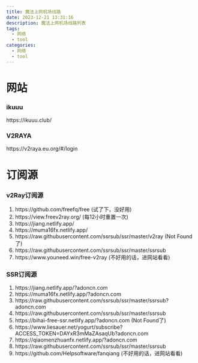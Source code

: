 ```yaml
---
title: 魔法上网机场线路
date: 2023-12-21 13:31:16
description: 魔法上网机场线路列表
tags:
  - 网络
  - tool
categories:
  - 网络
  - tool
---
```


<h1>
  网站
</h1>
<h3>
ikuuu
</h3>
<p>
https://ikuuu.club/
</p>

<h3>
V2RAYA
</h3>
<p>
https://v2raya.eu.org/#/login
</p>

<h1>
  订阅源
</h1>

<h3>
  v2Ray订阅源
</h3>
<ol>
  <li>
    https://github.com/freefq/free (试了下，没好用)
  </li>
  <li>
    https://view.freev2ray.org/ (每12小时重置一次)
  </li>
  <li>
    https://jiang.netlify.app/
  </li>
  <li>
    https://muma16fx.netlify.app/
  </li> 
  <li>
    https://raw.githubusercontent.com/ssrsub/ssr/master/v2ray (Not Found了)
  </li>
  <li>
    https://raw.githubusercontent.com/ssrsub/ssr/master/ssrsub
  </li> 
  <li>
    https://www.youneed.win/free-v2ray (不好用的话，进网站看看)
  </li> 
</ol>

<h3>
  SSR订阅源
</h3>
<ol>
  <li>
    https://jiang.netlify.app/?adoncn.com
  </li>
  <li>
    https://muma16fx.netlify.app/?adoncn.com
  </li>
  <li>
    https://raw.githubusercontent.com/ssrsub/ssr/master/ssrsub?adoncn.com
  </li>
  <li>
    https://raw.githubusercontent.com/ssrsub/ssr/master/ssrsub
  </li> 
  <li>
    https://bihai-free-ssr.netlify.app/?adoncn.com (Not Found了)
  </li>
  <li>
    https://www.liesauer.net/yogurt/subscribe?ACCESS_TOKEN=DAYxR3mMaZAsaqUb?adoncn.com
  </li> 
  <li>
    https://qiaomenzhuanfx.netlify.app/?adoncn.com
  </li> 
  <li>
    https://raw.githubusercontent.com/ssrsub/ssr/master/ssrsub
  </li>
  <li>
    https://github.com/Helpsoftware/fanqiang  (不好用的话，进网站看看)
  </li> 
</ol>
